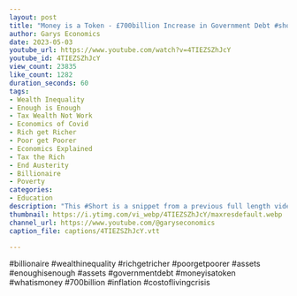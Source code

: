 ```yaml
---
layout: post
title: "Money is a Token - £700billion Increase in Government Debt #shorts"
author: Garys Economics
date: 2023-05-03
youtube_url: https://www.youtube.com/watch?v=4TIEZSZhJcY
youtube_id: 4TIEZSZhJcY
view_count: 23835
like_count: 1282
duration_seconds: 60
tags:
- Wealth Inequality
- Enough is Enough
- Tax Wealth Not Work
- Economics of Covid
- Rich get Richer
- Poor get Poorer
- Economics Explained
- Tax the Rich
- End Austerity
- Billionaire
- Poverty
categories:
- Education
description: "This #Short is a snippet from a previous full length video \"What is Money?\"\" https://youtu.be/_gcNMu40jqs"
thumbnail: https://i.ytimg.com/vi_webp/4TIEZSZhJcY/maxresdefault.webp
channel_url: https://www.youtube.com/@garyseconomics
caption_file: captions/4TIEZSZhJcY.vtt

---
```


#billionaire #wealthinequality #richgetricher #poorgetpoorer #assets  #enoughisenough #assets #governmentdebt #moneyisatoken #whatismoney #700billion #inflation #costoflivingcrisis
